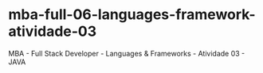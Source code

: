 # mba-full-06-languages-framework-atividade-03
MBA - Full Stack Developer - Languages &amp; Frameworks - Atividade 03 - JAVA
